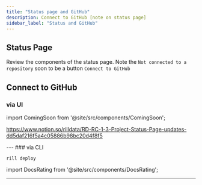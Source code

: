 ```yaml
---
title: "Status page and GitHub"
description: Connect to GitHub [note on status page]
sidebar_label: "Status and GitHub"
---
```


## Status Page

Review the components of the status page. Note the ```Not connected to a repository```
soon to be a button ```Connect to GitHub```
## Connect to GitHub

### via UI
import ComingSoon from '@site/src/components/ComingSoon';

<ComingSoon />

<div id='contents_to_overlay'>

https://www.notion.so/rilldata/RD-RC-1-3-Project-Status-Page-updates-dd5daf216f5a4c05886b98bc20d4f8f5

</div>
---
### via CLI

```rill deploy```




import DocsRating from '@site/src/components/DocsRating';

---
<DocsRating />